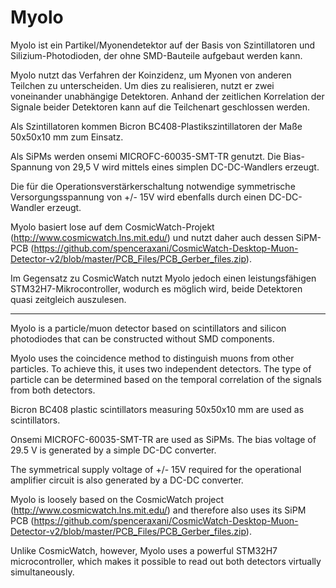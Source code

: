 # Myolo

Myolo ist ein Partikel/Myonendetektor auf der Basis von Szintillatoren und Silizium-Photodioden, der ohne SMD-Bauteile aufgebaut werden kann.

Myolo nutzt das Verfahren der Koinzidenz, um Myonen von anderen Teilchen zu unterscheiden. Um dies zu realisieren, nutzt er zwei voneinander unabhängige Detektoren. Anhand der zeitlichen Korrelation der Signale beider Detektoren kann auf die Teilchenart geschlossen werden.

Als Szintillatoren kommen Bicron BC408-Plastikszintillatoren der Maße 50x50x10 mm zum Einsatz.

Als SiPMs werden onsemi MICROFC-60035-SMT-TR genutzt. Die Bias-Spannung von 29,5 V wird mittels eines simplen DC-DC-Wandlers erzeugt.

Die für die Operationsverstärkerschaltung notwendige symmetrische Versorgungsspannung von +/- 15V wird ebenfalls durch einen DC-DC-Wandler erzeugt.

Myolo basiert lose auf dem CosmicWatch-Projekt (http://www.cosmicwatch.lns.mit.edu/) und nutzt daher auch dessen SiPM-PCB (https://github.com/spenceraxani/CosmicWatch-Desktop-Muon-Detector-v2/blob/master/PCB_Files/PCB_Gerber_files.zip).

Im Gegensatz zu CosmicWatch nutzt Myolo jedoch einen leistungsfähigen STM32H7-Mikrocontroller, wodurch es möglich wird, beide Detektoren quasi zeitgleich auszulesen.

--------------------------------------

Myolo is a particle/muon detector based on scintillators and silicon photodiodes that can be constructed without SMD components.

Myolo uses the coincidence method to distinguish muons from other particles. To achieve this, it uses two independent detectors. The type of particle can be determined based on the temporal correlation of the signals from both detectors.

Bicron BC408 plastic scintillators measuring 50x50x10 mm are used as scintillators.

Onsemi MICROFC-60035-SMT-TR are used as SiPMs. The bias voltage of 29.5 V is generated by a simple DC-DC converter. 

The symmetrical supply voltage of +/- 15V required for the operational amplifier circuit is also generated by a DC-DC converter.

Myolo is loosely based on the CosmicWatch project (http://www.cosmicwatch.lns.mit.edu/) and therefore also uses its SiPM PCB (https://github.com/spenceraxani/CosmicWatch-Desktop-Muon-Detector-v2/blob/master/PCB_Files/PCB_Gerber_files.zip).

Unlike CosmicWatch, however, Myolo uses a powerful STM32H7 microcontroller, which makes it possible to read out both detectors virtually simultaneously.

